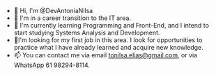- 👋 Hi, I'm @DevAntoniaNilsa
- 👀 I'm in a career transition to the IT area.
- 🌱 I'm currently learning Programming and Front-End, and I intend to start studying Systems Analysis and Development.
- 💞️I'm looking for my first job in this area. I look for opportunities to practice what I have already learned and acquire new knowledge.
- 📫 You can contact me via email tonilsa.elias@gmail.com, or via WhatsApp 61 98294-8114.

<!---
DevAntoniaNilsa/DevAntoniaNilsa is a ✨ special ✨ repository because its `README.md` (this file) appears in its GitHub profile.
You can click the Preview link to see your changes.
--->
